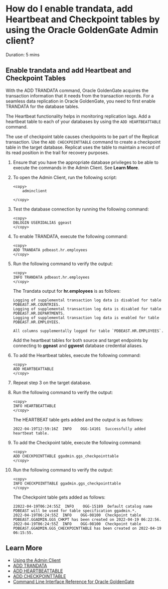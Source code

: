 # How do I enable trandata, add Heartbeat and Checkpoint tables by using the Oracle GoldenGate Admin client?

Duration: 5 mins

## Enable trandata and add Heartbeat and Checkpoint Tables

With the ADD TRANDATA command, Oracle GoldenGate acquires the transaction information that it needs from the transaction records. For a seamless data replication in Oracle GoldenGate, you need to first enable TRANDATA for the database tables.

The Heartbeat functionality helps in monitoring replication lags. Add a heartbeat table to each of your databases by using the `ADD HEARTBEATTABLE` command.

The use of checkpoint table causes checkpoints to be part of the Replicat transaction. Use the `ADD CHECKPOINTTABLE` command to create a checkpoint table in the target database. Replicat uses the table to maintain a record of its read position in the trail for recovery purposes.


1. Ensure that you have the appropriate database privileges to be able to execute the commands in the Admin Client. See **Learn More**.

2. To open the Admin Client, run the following script: 
    ```
    <copy>
        adminclient

    </copy> 

    ```

3. Test the database connection by running the following command:
    ```
    <copy>
    DBLOGIN USERIDALIAS ggeast
    </copy>
    ```

4. To enable TRANDATA, execute the following command:
    ```
    <copy>
    ADD TRANDATA pdbeast.hr.employees
    </copy>
    ```

5. Run the following command to verify the output:

    ```
    <copy>
    INFO TRANDATA pdbeast.hr.employees
    </copy>
    ```

    The Trandata output for **hr.employees** is as follows:
    ```
    Logging of supplemental transaction log data is disabled for table PDBEAST.HR.COUNTRIES.
    Logging of supplemental transaction log data is disabled for table PDBEAST.HR.DEPARTMENTS.
    Logging of supplemental transaction log data is enabled for table PDBEAST.HR.EMPLOYEES.

    All columns supplementally logged for table `PDBEAST.HR.EMPLOYEES`.
    ```


     Add the heartbeat tables for both source and target endpoints by connecting to **ggeast** and  **ggwest** database credential aliases.

6. To add the Heartbeat tables, execute the following command:
    ```
    <copy>
    ADD HEARTBEATTABLE
    </copy>
    ```

7. Repeat step 3 on the target database.

8. Run the following command to verify the output:

    ```
    <copy>
    INFO HEARTBEATTABLE
    </copy>
    ```

    The HEARTBEAT table gets added and the output is as follows:
    ```
    2022-04-19T12:59:16Z  INFO    OGG-14101  Successfully added heartbeat table.
    ```

9. To add the Checkpoint table, execute the following command:
    ```
    <copy>
    ADD CHECKPOINTTABLE ggadmin.ggs_checkpointtable
    </copy>
    ```

10. Run the following command to verify the output:

    ```
    <copy>
    INFO CHECKPOINTTABLE ggadmin.ggs_checkpointtable
    </copy>
    ```

    The Checkpoint table gets added as follows:
    ```
    22022-04-19T06:24:55Z  INFO    OGG-15189  Default catalog name PDBEAST will be used for table specification ggadmin.*.
    2022-04-19T06:24:55Z  INFO    OGG-08100  Checkpoint table PDBEAST.GGADMIN.GGS_CHKPT has been created on 2022-04-19 06:22:56.
    2022-04-19T06:24:55Z  INFO    OGG-08100  Checkpoint table PDBEAST.GGADMIN.GGS_CHECKPOINTTABLE has been created on 2022-04-19 06:15:55.
    ```



## Learn More
* [Using the Admin Client](https://docs.oracle.com/en/middleware/goldengate/core/21.1/admin/getting-started-oracle-goldengate-process-interfaces.html#GUID-84B33389-0594-4449-BF1A-A496FB1EDB29)
* [ADD TRANDATA](https://docs.oracle.com/en/middleware/goldengate/core/21.3/gclir/add-trandata.html#GUID-D3FD004B-81E4-4185-92D3-812834A5DEFC)
* [ADD HEARTBEATTABLE](https://docs.oracle.com/en/middleware/goldengate/core/21.3/gclir/add-heartbeattable.html#GUID-126E30A2-DC7A-4C93-93EC-0EB8BA7C13CB)
* [ADD CHECKPOINTTABLE](https://docs.oracle.com/en/middleware/goldengate/core/21.3/gclir/add-checkpointtable.html#GUID-870D65C1-A18E-4B2D-8257-F58E9A808197)
* [Command Line Interface Reference for Oracle GoldenGate](https://docs.oracle.com/en/middleware/goldengate/core/21.3/gclir/add-checkpointtable.html#GUID-870D65C1-A18E-4B2D-8257-F58E9A808197)

